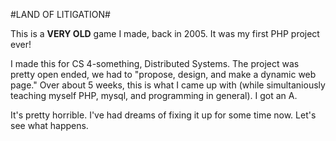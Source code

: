#LAND OF LITIGATION#

This is a **VERY OLD** game I made, back in 2005.  It was my first PHP project ever!

I made this for CS 4-something, Distributed Systems.  The project was pretty open ended, we had to "propose, design, and make a dynamic web page."  Over about 5 weeks, this is what I came up with (while simultaniously teaching myself PHP, mysql, and programming in general).  I got an A.

It's pretty horrible.  I've had dreams of fixing it up for some time now.  Let's see what happens.
